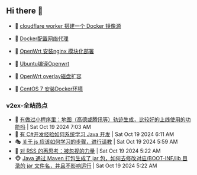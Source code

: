 ## Hi there 👋

<!--
**dkyg666/dkyg666** is a ✨ _special_ ✨ repository because its `README.md` (this file) appears on your GitHub profile.

Here are some ideas to get you started:

- 🔭 I’m currently working on ...
- 🌱 I’m currently learning ...
- 👯 I’m looking to collaborate on ...
- 🤔 I’m looking for help with ...
- 💬 Ask me about ...
- 📫 How to reach me: ...
- 😄 Pronouns: ...
- ⚡ Fun fact: ...
-->

<!-- BLOG-POST-LIST:START -->
- 🦩 [cloudflare worker 搭建一个 Docker 镜像源](http://blog.1996099.xyz/archives/cloudflare-worker-da-jian-yi-ge-docker-jing-xiang-zhan) 

- 🚦 [Docker配置网络代理](http://blog.1996099.xyz/archives/dockerpei-zhi-wang-luo-dai-li) 

- 🫶 [OpenWrt 安装nginx 模块化部署](http://blog.1996099.xyz/archives/openwrt-an-zhuang-nginx-mo-kuai-hua-bu-shu) 

- 🦄 [Ubuntu编译Openwrt](http://blog.1996099.xyz/archives/ubuntuzi-bian-yi-openwrt) 

- 🐻 [OpenWrt overlay磁盘扩容](http://blog.1996099.xyz/archives/openwrt-overlay) 

- 🤖 [CentOS 7 安装Docker环境](http://blog.1996099.xyz/archives/centos-docker) 
<!-- BLOG-POST-LIST:END -->

### v2ex-全站热点
<!-- v2ex:START -->
- 🥸 [有做过小程序里：地图（高德或腾讯等）轨迹生成，比较好的上线使用的功能吗](https://www.v2ex.com/t/1081723#reply0) | Sat Oct 19 2024 7:03 AM
- 🤗 [有 C#开发经验如何系统学习 Java 开发](https://www.v2ex.com/t/1081715#reply5) | Sat Oct 19 2024 6:11 AM
- 🎭 [关于 js 应该如何学习的步骤，进行请教](https://www.v2ex.com/t/1081712#reply5) | Sat Oct 19 2024 5:59 AM
- 🥷 [对 RSS 的再思考：被忽视的力量](https://www.v2ex.com/t/1081708#reply4) | Sat Oct 19 2024 5:22 AM
- 🐵 [Java 通过 Maven 打包生成了 jar 包，如何去修改对应/BOOT-INF/lib 目录的 jar 文件名，并且不影响运行](https://www.v2ex.com/t/1081707#reply1) | Sat Oct 19 2024 5:22 AM<!-- v2ex:END -->

